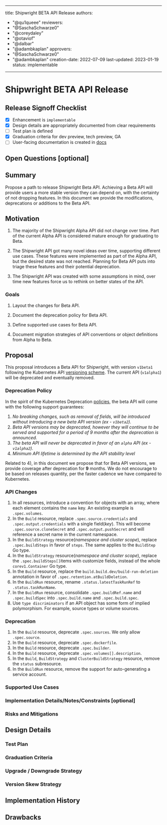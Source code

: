 <!--
Copyright The Shipwright Contributors

SPDX-License-Identifier: Apache-2.0
-->

---
title: Shipwright BETA API Release
authors:
  - "@qu1queee"
reviewers:
  - "@SaschaSchwarze0"
  - "@coreydaley"
  - "@otaviof"
  - "@dalbar"
  - "@adambkaplan"
approvers:
  - "@SaschaSchwarze0"
  - "@adambkaplan"
creation-date: 2022-07-09
last-updated: 2023-01-19
status: implementable
---

# Shipwright BETA API Release

## Release Signoff Checklist

- [x] Enhancement is `implementable`
- [x] Design details are appropriately documented from clear requirements
- [ ] Test plan is defined
- [x] Graduation criteria for dev preview, tech preview, GA
- [ ] User-facing documentation is created in [docs](/docs/)

## Open Questions [optional]

## Summary

Propose a path to release Shipwright Beta API. Achieving a Beta API will provide users a more stable version they can depend on, with the certainty of not dropping features. In this document we provide the modifications, deprecations or additions to the Beta API.

## Motivation

1. The majority of the Shipwright Alpha API did not change over time. Part of the current Alpha API is considered mature enough for graduating to Beta.

2. The Shipwright API got many novel ideas over time, supporting different use cases. These features were implemented as part of the Alpha API, but the desired state was not reached. Planning for Beta API puts into triage these features and their potential deprecation.

3. The Shipwright API was created with some assumptions in mind, over time new features force us to rethink on better states of the API.

### Goals

1. Layout the changes for Beta API.

2. Document the deprecation policy for Beta API.

3. Define supported use cases for Beta API.

4. Document migration strategies of API conventions or object definitions from Alpha to Beta.

## Proposal

This proposal introduces a Beta API for Shipwright, with version `v1beta1` following the Kubernetes API [versioning scheme](https://kubernetes.io/docs/reference/using-api/#api-versioning). The current API (`v1alpha1`) will be deprecated and eventually removed.


### Deprecation Policy

In the spirit of the Kubernetes Deprecation [policies](https://kubernetes.io/docs/reference/using-api/deprecation-policy/), the beta API will come with the following support guarantees:

1. _No breaking changes, such as removal of fields, will be introduced without introducing a new beta API version (ex - `v1beta2`)._
2. _Beta API versions may be deprecated, however they will continue to be served and supported for a period of 9 months after the deprecation is announced._
3. _The beta API will never be deprecated in favor of an `alpha` API (ex - `v1alpha2`)._
4. _Minimum API lifetime is determined by the API stability level_

Related to 4), in this document we propose that for Beta API versions, we provide coverage after deprecation for **9** months. We do not encourage to be based on releases quantity, per the faster cadence we have compared to Kubernetes.

### API Changes

1. In all resources, introduce a convention for objects with an array, where each element contains the `name` key. An existing example is `.spec.volumes`.
2. In the `Build` resource, replace `.spec.source.credentials` and `.spec.output.credentials` with a single field(_key_). This will become `.spec.source.cloneSecret` and `.spec.output.pushSecret` and will reference a secret name in the current namespace.
3. In the `BuildStrategy` resource(_namespace and cluster scope_), replace `.spec.buildSteps` in favor of `steps`. The same applies to the `BuildStep` Go type.
4. In the `BuildStrategy` resource(_namespace and cluster scope_), replace the `.spec.buildSteps[]`items with customize fields, instead of the whole `corev1.Container` Go type.
5. In the `Build` resource, replace the `build.build.dev/build-run-deletion` annotation in favor of `.spec.retention.atBuildDeletion`.
6. In the `BuildRun` resource, rename `.status.latestTaskRunRef` to `.status.taskRunName`.
7. In the `BuildRun` resource, consolidate `.spec.buildRef.name` and `.spec.buildSpec` into `.spec.build.name` and `.spec.build.spec`.
8. Use `type discriminators` if an API object has some form of implied polymorphism. For example, source types or volume sources.

### Deprecation

1. In the `Build` resource, deprecate `.spec.sources`. We only allow `.spec.source`.
2. In the `Build` resource, deprecate `.spec.dockerfile`.
3. In the `Build` resource, deprecate `.spec.builder`.
4. In the `Build` resource, deprecate `.spec.volumes[].description`.
5. In the `Build`, `BuildStrategy` and `ClusterBuildStrategy` resource, remove the `status` subresource.
6. In the `BuildRun` resource, remove the support for auto-generating a service account.

### Supported Use Cases
### Implementation Details/Notes/Constraints [optional]


### Risks and Mitigations

## Design Details

### Test Plan

### Graduation Criteria



### Upgrade / Downgrade Strategy


### Version Skew Strategy

## Implementation History

## Drawbacks


